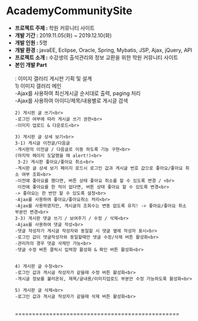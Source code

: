 <h1>AcademyCommunitySite</h1>
<ul>
  <li><b>프로젝트 주제 : </b>학원 커뮤니티 사이트</li>
  <li><b>개발 기간 : </b>2019.11.05(화) ~ 2019.12.10(화)</li>
  <li><b>개발 인원 : </b>5명</li>
  <li><b>개발 환경 : </b>javaEE, Eclipse, Oracle, Spring, Mybatis, JSP, Ajax, jQuery, API </li>
  <li><b>프로젝트 소개 : </b>수강생의 출석관리와 정보 교환을 위한 학원 커뮤니티 사이트</li>
  <li><b>본인 개발 Part</b></li><br>
  : 이미지 갤러리 게시판 기획 및 설계<br>
    1) 이미지 갤러리 메인<br>
    -Ajax를 사용하여 최신게시글 순서대로 출력, paging 처리<br>
    -Ajax를 사용하여 아이디/제목/내용별로 게시글 검색<br>
    
    2) 게시판 글 쓰기<br>
    -로그인 여부에 따라 게시글 쓰기 권한<br>
    -이미지 업로드 & 다운로드<br>
    
    3) 게시판 글 상세 보기<br>
    3-1) 게시글 이전글/다음글
    -게시판의 이전글 / 다음글로 이동 하도록 기능 구현<br>
    (마지막 페이지 도달했을 때 alert!)<br>
     3-2) 게시판 좋아요/좋아요 취소<br>
    -게시판 글 상세 보기 페이지 로드시 로그인 값과 게시글 번호 값으로 좋아요/좋아요 취소 여부 조회<br>
    -이전에 좋아요를 했다면, 버튼 상태 좋아요 취소를 할 수 있도록 변경 / <br>
     이전에 좋아요를 한 적이 없다면, 버튼 상태 좋아요 할 수 있도록 변경<br>
    -> 좋아요는 한 번만 할 수 있도록 설정<br>
    -Ajax를 사용하여 좋아요/좋아요취소 처리<br>
    -Ajax를 사용하였지만, 게시글의 조회수는 변동 없도록 유지! -> 좋아요/좋아요 취소 부분만 변경<br>
    3-3) 게시판 댓글 쓰기 / 보여주기 / 수정 / 삭제<br>
    -Ajax를 사용하여 댓글 작성<br>
    -댓글 작성자가 게시글 작성자와 동일할 시 댓글 옆에 작성자 표시<br>
    -로그인 값이 댓글작성자와 동일할때만 댓글 수정/삭제 버튼 활성화<br>
    -관리자의 경우 댓글 삭제만 가능<br>
    -댓글 수정 버튼 클릭시 입력창 활성화 & 확인 버튼 활성화<br>
   

    4) 게시판 글 수정<br>
    -로그인 값과 게시글 작성자가 같을때 수정 버튼 활성화<br>
    -게시글 정보를 불러온뒤, 제목/글내용/이미지업로드 부분만 수정 가능하도록 활성화<br>
    
    5) 게시판 글 삭제<br>
    -로그인 값과 게시글 작성자가 같을때 삭제 버튼 활성화<br>
  <br>
  ================================================
 </ul>
<br>
<table>
<tr><img src = "">
</tr>
</table>

